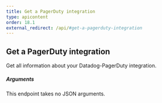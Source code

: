 ```yaml
---
title: Get a PagerDuty integration
type: apicontent
order: 18.1
external_redirect: /api/#get-a-pagerduty-integration
---
```


## Get a PagerDuty integration

Get all information about your Datadog-PagerDuty integration.

##### Arguments

This endpoint takes no JSON arguments.
